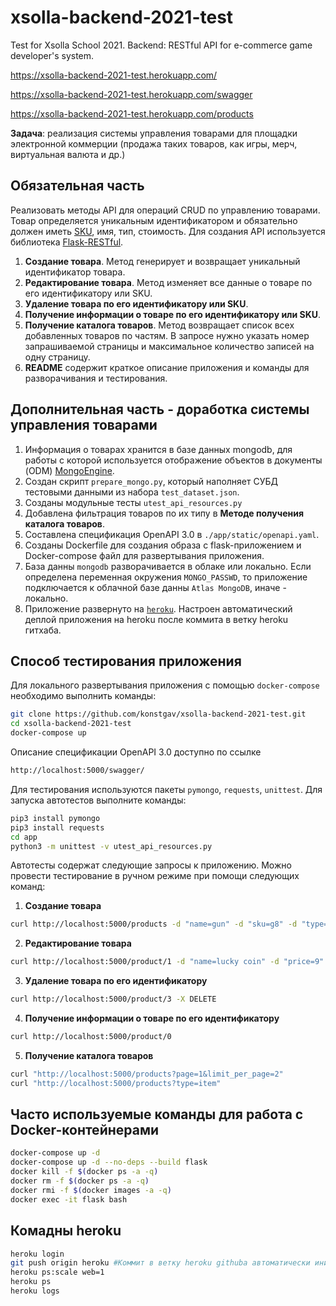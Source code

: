 # xsolla-backend-2021-test

Test for Xsolla School 2021. Backend: RESTful API for e-commerce game developer's system.

https://xsolla-backend-2021-test.herokuapp.com/

https://xsolla-backend-2021-test.herokuapp.com/swagger

https://xsolla-backend-2021-test.herokuapp.com/products

**Задача**: реализация системы управления товарами для площадки электронной коммерции (продажа таких товаров, как игры, мерч, виртуальная валюта и др.)

## Обязательная часть

Реализовать методы API для операций CRUD по управлению товарами. Товар определяется уникальным идентификатором и обязательно должен иметь [SKU](https://ru.wikipedia.org/wiki/SKU), имя, тип, стоимость. Для создания API используется библиотека [Flask-RESTful](https://flask-restful.readthedocs.io/en/latest/index.html).

1. **Создание товара**. Метод генерирует и возвращает уникальный идентификатор товара.
2. **Редактирование товара**. Метод изменяет все данные о товаре по его идентификатору или SKU.
3. **Удаление товара по его идентификатору или SKU**.
4. **Получение информации о товаре по его идентификатору или SKU**.
5. **Получение каталога товаров**. Метод возвращает список всех добавленных товаров по частям. В запросе нужно указать номер запрашиваемой страницы и максимальное количество записей на одну страницу.
6. **README** содержит краткое описание приложения и команды для разворачивания и тестирования.

## Дополнительная часть - доработка системы управления товарами

1. Информация о товарах хранится в базе данных mongodb, для работы с которой используется отображение объектов в документы (ODM) [MongoEngine](http://mongoengine.org/).
2. Создан скрипт `prepare_mongo.py`, который наполняет СУБД тестовыми данными из набора `test_dataset.json`.
3. Созданы модульные тесты `utest_api_resources.py`
4. Добавлена фильтрация товаров по их типу в **Методе получения каталога товаров**.
5. Составлена спецификация OpenAPI 3.0 в `./app/static/openapi.yaml`.
6. Созданы Dockerfile для создания образа с flask-приложением и Docker-compose файл для развертывания приложения.
7. База данны `mongodb` разворачивается в облаке или локально. Если определена переменная окружения `MONGO_PASSWD`, то приложение подключается к облачной базе данны `Atlas MongoDB`, иначе - локально.
8. Приложение развернуто на [`heroku`](https://xsolla-backend-2021-test.herokuapp.com/). Настроен автоматический деплой приложения на heroku после коммита в ветку heroku гитхаба.

## Способ тестирования приложения

Для локального развертывания приложения с помощью `docker-compose` необходимо выполнить команды:  

```bash
git clone https://github.com/konstgav/xsolla-backend-2021-test.git
cd xsolla-backend-2021-test
docker-compose up 
```

Описание спецификации OpenAPI 3.0 доступно по ссылке

```bash
http://localhost:5000/swagger/
```

Для тестирования используются пакеты `pymongo`, `requests`, `unittest`. Для запуска автотестов выполните команды:

```bash
pip3 install pymongo 
pip3 install requests
cd app
python3 -m unittest -v utest_api_resources.py
```

Автотесты содержат следующие запросы к приложению. Можно провести тестирование в ручном режиме при помощи следующих команд:

1. **Создание товара**

```bash
curl http://localhost:5000/products -d "name=gun" -d "sku=g8" -d "type=item" -d "price=3" -X POST
```

2. **Редактирование товара**

```bash
curl http://localhost:5000/product/1 -d "name=lucky coin" -d "price=9" -X PUT
```

3. **Удаление товара по его идентификатору** 

```bash
curl http://localhost:5000/product/3 -X DELETE
```

4. **Получение информации о товаре по его идентификатору**

```bash
curl http://localhost:5000/product/0
```

5. **Получение каталога товаров**

```bash
curl "http://localhost:5000/products?page=1&limit_per_page=2"
curl "http://localhost:5000/products?type=item"
```

## Часто используемые команды для работа с Docker-контейнерами

```bash
docker-compose up -d
docker-compose up -d --no-deps --build flask
docker kill -f $(docker ps -a -q)
docker rm -f $(docker ps -a -q)
docker rmi -f $(docker images -a -q)
docker exec -it flask bash
```

## Комадны heroku

```bash
heroku login
git push origin heroku #Коммит в ветку heroku githubа автоматически инициирует деплой на heroku
heroku ps:scale web=1
heroku ps
heroku logs
```
